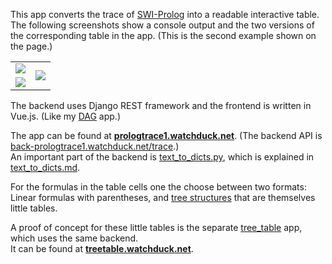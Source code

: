 This app converts the trace of [SWI-Prolog](https://en.wikipedia.org/wiki/SWI-Prolog) into a readable interactive table.
The following screenshots show a console output and the two versions of the corresponding table in the app.
(This is the second example shown on the page.)

<table>
<tr>
<td>
<img src="https://user-images.githubusercontent.com/8267930/74093601-72eedb80-4ad4-11ea-85c3-42d2ced89025.png">
<td rowspan="2">
<img src="https://user-images.githubusercontent.com/8267930/74093602-77b38f80-4ad4-11ea-918e-bca52adc926f.png">
<tr>
<td><img src="https://user-images.githubusercontent.com/8267930/74093597-6e2a2780-4ad4-11ea-9554-7effe614db51.png">
</table>

The backend uses Django REST framework and the frontend is written in Vue.js.
(Like my [DAG](https://github.com/watchduck/DAG) app.)

The app can be found at **[prologtrace1.watchduck.net](http://prologtrace1.watchduck.net)**.
(The backend API is [back-prologtrace1.watchduck.net/trace](http://back-prologtrace1.watchduck.net/trace).)<br>
An important part of the backend is
[text_to_dicts.py](https://github.com/watchduck/prolog_trace_backend/blob/9c11088d35d9c9e1fd9434c428ca84232331b68b/app/utils/text_to_dicts.py),
which is explained in
[text_to_dicts.md](https://github.com/watchduck/prolog_trace_backend/blob/9c11088d35d9c9e1fd9434c428ca84232331b68b/app/utils/text_to_dicts.md).

For the formulas in the table cells one the choose between two formats: Linear formulas with parentheses,
and [tree structures](https://en.wikipedia.org/wiki/Tree_structure) that are themselves little tables.

A proof of concept for these little tables is the separate [tree_table](https://github.com/watchduck/tree_table) app,
which uses the same backend.<br>
It can be found at **[treetable.watchduck.net](http://treetable.watchduck.net)**.
